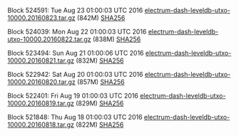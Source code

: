 Block 524591: Tue Aug 23 01:00:03 UTC 2016 [electrum-dash-leveldb-utxo-10000.20160823.tar.gz](https://transfer.sh/NmTtI/electrum-dash-leveldb-utxo-10000.20160823.tar.gz) (842M) [SHA256](https://transfer.sh/eOk2e/electrum-dash-leveldb-utxo-10000.20160823.tar.gz.sha256)

Block 524039: Mon Aug 22 01:00:03 UTC 2016 [electrum-dash-leveldb-utxo-10000.20160822.tar.gz](https://transfer.sh/CJ9Gc/electrum-dash-leveldb-utxo-10000.20160822.tar.gz) (838M) [SHA256](https://transfer.sh/SDEZz/electrum-dash-leveldb-utxo-10000.20160822.tar.gz.sha256)

Block 523494: Sun Aug 21 01:00:06 UTC 2016 [electrum-dash-leveldb-utxo-10000.20160821.tar.gz](https://transfer.sh/10spdj/electrum-dash-leveldb-utxo-10000.20160821.tar.gz) (832M) [SHA256](https://transfer.sh/3WyEO/electrum-dash-leveldb-utxo-10000.20160821.tar.gz.sha256)

Block 522942: Sat Aug 20 01:00:03 UTC 2016 [electrum-dash-leveldb-utxo-10000.20160820.tar.gz](https://transfer.sh/dvPZn/electrum-dash-leveldb-utxo-10000.20160820.tar.gz) (857M) [SHA256](https://transfer.sh/hthos/electrum-dash-leveldb-utxo-10000.20160820.tar.gz.sha256)

Block 522401: Fri Aug 19 01:00:03 UTC 2016 [electrum-dash-leveldb-utxo-10000.20160819.tar.gz](https://transfer.sh/HelqE/electrum-dash-leveldb-utxo-10000.20160819.tar.gz) (829M) [SHA256](https://transfer.sh/12v9xq/electrum-dash-leveldb-utxo-10000.20160819.tar.gz.sha256)

Block 521848: Thu Aug 18 01:00:03 UTC 2016 [electrum-dash-leveldb-utxo-10000.20160818.tar.gz](https://transfer.sh/kqRsg/electrum-dash-leveldb-utxo-10000.20160818.tar.gz) (822M) [SHA256](https://transfer.sh/Ly8AU/electrum-dash-leveldb-utxo-10000.20160818.tar.gz.sha256)
